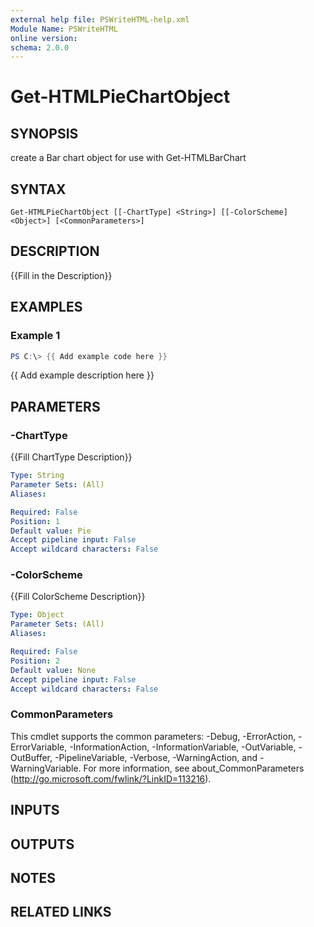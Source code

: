 ```yaml
---
external help file: PSWriteHTML-help.xml
Module Name: PSWriteHTML
online version:
schema: 2.0.0
---
```


# Get-HTMLPieChartObject

## SYNOPSIS
create a Bar chart object for use with Get-HTMLBarChart

## SYNTAX

```
Get-HTMLPieChartObject [[-ChartType] <String>] [[-ColorScheme] <Object>] [<CommonParameters>]
```

## DESCRIPTION
{{Fill in the Description}}

## EXAMPLES

### Example 1
```powershell
PS C:\> {{ Add example code here }}
```

{{ Add example description here }}

## PARAMETERS

### -ChartType
{{Fill ChartType Description}}

```yaml
Type: String
Parameter Sets: (All)
Aliases:

Required: False
Position: 1
Default value: Pie
Accept pipeline input: False
Accept wildcard characters: False
```

### -ColorScheme
{{Fill ColorScheme Description}}

```yaml
Type: Object
Parameter Sets: (All)
Aliases:

Required: False
Position: 2
Default value: None
Accept pipeline input: False
Accept wildcard characters: False
```

### CommonParameters
This cmdlet supports the common parameters: -Debug, -ErrorAction, -ErrorVariable, -InformationAction, -InformationVariable, -OutVariable, -OutBuffer, -PipelineVariable, -Verbose, -WarningAction, and -WarningVariable.
For more information, see about_CommonParameters (http://go.microsoft.com/fwlink/?LinkID=113216).

## INPUTS

## OUTPUTS

## NOTES

## RELATED LINKS
